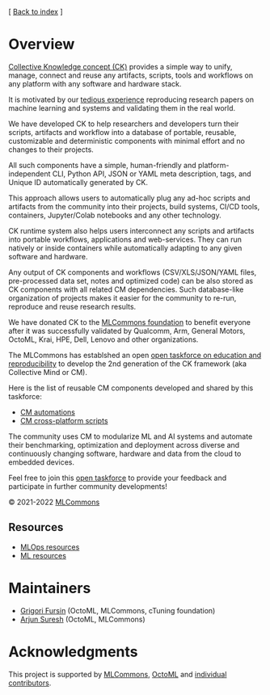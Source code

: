 [ [Back to index](README.md) ]

# Overview

[Collective Knowledge concept (CK)](https://arxiv.org/pdf/2011.01149.pdf) 
provides a simple way to unify, manage, connect and reuse any artifacts, scripts, tools and workflows 
on any platform with any software and hardware stack. 

It is motivated by our [tedious experience](https://learning.acm.org/techtalks/reproducibility) 
reproducing research papers on machine learning and systems and validating them in the real world.

We have developed CK to help researchers and developers turn their scripts, artifacts and workflow
into a database of portable, reusable, customizable and deterministic components
with minimal effort and no changes to their projects.

All such components have a simple, human-friendly and platform-independent CLI, Python API,
JSON or YAML meta description, tags, and Unique ID automatically generated by CK.

This approach allows users to automatically plug any ad-hoc scripts and artifacts 
from the community into their projects, build systems, CI/CD tools,
containers, Jupyter/Colab notebooks and any other technology.

CK runtime system also helps users interconnect any scripts and artifacts 
into portable workflows, applications and web-services.
They can run natively or inside containers while automatically 
adapting to any given software and hardware.

Any output of CK components and workflows (CSV/XLS/JSON/YAML files,
pre-processed data set, notes and optimized code) can be also stored 
as CK components with all related CM dependencies.
Such database-like organization of projects makes it easier
for the community to re-run, reproduce and reuse research results.

We have donated CK to the [MLCommons foundation](https://mlcommons.org) 
to benefit everyone after it was successfully validated by Qualcomm, Arm, General Motors,
OctoML, Krai, HPE, Dell, Lenovo and other organizations.

The MLCommons has establshed an open [open taskforce on education and reproducibility](mlperf-education-workgroup.md)
to develop the 2nd generation of the CK framework (aka Collective Mind or CM).

Here is the list of reusable CM components developed and shared by this taskforce:
* [CM automations](list_of_automations.md)
* [CM cross-platform scripts](list_of_scripts.md)

The community uses CM to modularize ML and AI systems and automate their benchmarking, 
optimization and deployment across diverse and continuously changing software, hardware and data
from the cloud to embedded devices.

Feel free to join this [open taskforce](docs/mlperf-education-workgroup.md) 
to provide your feedback and participate in further community developments!

&copy; 2021-2022 [MLCommons](https://mlcommons.org)<br>

## Resources

* [MLOps resources](misc/MLOps.md)
* [ML resources](misc/ML.md)

# Maintainers

* [Grigori Fursin](https://cknowledge.io/@gfursin) (OctoML, MLCommons, cTuning foundation)
* [Arjun Suresh](https://www.linkedin.com/in/arjunsuresh) (OctoML, MLCommons)

# Acknowledgments

This project is supported by [MLCommons](https://mlcommons.org), [OctoML](https://octoml.ai) 
and [individual contributors](https://github.com/mlcommons/ck/blob/master/CONTRIBUTING.md).
